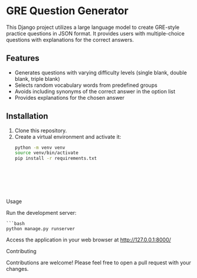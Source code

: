 # GRE Question Generator

This Django project utilizes a large language model to create GRE-style practice questions in JSON format. It provides users with multiple-choice questions with explanations for the correct answers.

## Features

* Generates questions with varying difficulty levels (single blank, double blank, triple blank)
* Selects random vocabulary words from predefined groups
* Avoids including synonyms of the correct answer in the option list
* Provides explanations for the chosen answer

## Installation

1. Clone this repository.
2. Create a virtual environment and activate it:
   ```bash
   python -m venv venv
   source venv/bin/activate
   pip install -r requirements.txt   



 

    

Usage

Run the development server:
    
    ```bash
    python manage.py runserver

   

Access the application in your web browser at http://127.0.0.1:8000/

Contributing

Contributions are welcome! Please feel free to open a pull request with your changes.

